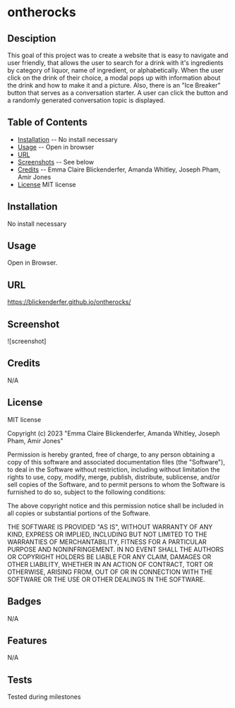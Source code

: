 # ontherocks


## Desciption
This goal of this project was to create a website that is easy to navigate and user friendly, that allows the user to search for a drink with it's ingredients by category of liquor, name of ingredient, or alphabetically. When the user click on the drink of their choice, a modal pops up with information about the drink and how to make it and a picture. Also, there is an "Ice Breaker" button that serves as a conversation starter. A user can click the button and a randomly generated conversation topic is displayed. 


## Table of Contents
- [Installation](#installation) -- No install necessary
- [Usage](#Usage) -- Open in browser
- [URL](https://blickenderfer.github.io/ontherocks/)
- [Screenshots](#screenshot) -- See below
- [Credits](#Credits) -- Emma Claire Blickenderfer, Amanda Whitley, Joseph Pham, Amir Jones
- [License](#license) MIT license


## Installation
No install necessary


## Usage
Open in Browser. 

## URL
https://blickenderfer.github.io/ontherocks/

## Screenshot
![screenshot]

## Credits
N/A

## License
MIT license

Copyright (c) 2023 "Emma Claire Blickenderfer, Amanda Whitley, Joseph Pham, Amir Jones"

Permission is hereby granted, free of charge, to any person obtaining a copy of this software and associated documentation files (the "Software"), to deal in the Software without restriction, including without limitation the rights to use, copy, modify, merge, publish, distribute, sublicense, and/or sell copies of the Software, and to permit persons to whom the Software is furnished to do so, subject to the following conditions:

The above copyright notice and this permission notice shall be included in all copies or substantial portions of the Software.

THE SOFTWARE IS PROVIDED "AS IS", WITHOUT WARRANTY OF ANY KIND, EXPRESS OR IMPLIED, INCLUDING BUT NOT LIMITED TO THE WARRANTIES OF MERCHANTABILITY, FITNESS FOR A PARTICULAR PURPOSE AND NONINFRINGEMENT. IN NO EVENT SHALL THE AUTHORS OR COPYRIGHT HOLDERS BE LIABLE FOR ANY CLAIM, DAMAGES OR OTHER LIABILITY, WHETHER IN AN ACTION OF CONTRACT, TORT OR OTHERWISE, ARISING FROM, OUT OF OR IN CONNECTION WITH THE SOFTWARE OR THE USE OR OTHER DEALINGS IN THE SOFTWARE.

## Badges
N/A

## Features
N/A

## Tests
Tested during milestones